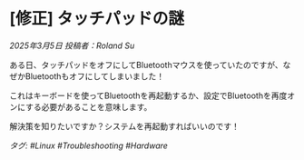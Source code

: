 # [修正] タッチパッドの謎

*2025年3月5日 投稿者：Roland Su*

ある日、タッチパッドをオフにしてBluetoothマウスを使っていたのですが、なぜかBluetoothもオフにしてしまいました！

これはキーボードを使ってBluetoothを再起動するか、設定でBluetoothを再度オンにする必要があることを意味します。

解決策を知りたいですか？システムを再起動すればいいのです！

*タグ: #Linux #Troubleshooting #Hardware* 